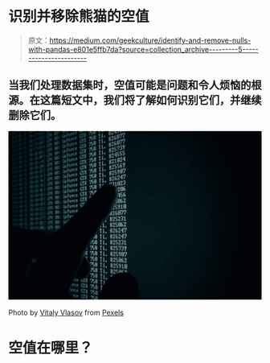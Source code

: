# 识别并移除熊猫的空值

> 原文：<https://medium.com/geekculture/identify-and-remove-nulls-with-pandas-e801e5ffb7da?source=collection_archive---------5----------------------->

## 当我们处理数据集时，空值可能是问题和令人烦恼的根源。在这篇短文中，我们将了解如何识别它们，并继续删除它们。

![](img/a3fac29562189fbb96cea8157a8ede58.png)

Photo by [Vitaly Vlasov](https://www.pexels.com/@ihasdslr?utm_content=attributionCopyText&utm_medium=referral&utm_source=pexels) from [Pexels](https://www.pexels.com/photo/person-pointing-numeric-print-1342460/?utm_content=attributionCopyText&utm_medium=referral&utm_source=pexels)

# 空值在哪里？